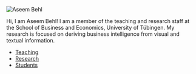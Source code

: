 ![Aseem Behl](https://uni-tuebingen.de/fileadmin/_processed_/a/3/csm_Aseem_Behl_0c2171a784.jpg)

Hi, I am Aseem Behl! I am a member of the teaching and research staff at the School of Business and Economics, University of Tübingen. My research is focused on  deriving business intelligence from visual and textual information.

* [Teaching](./teaching.html)
* [Research](./research.html)
* [Students](./students.html)

